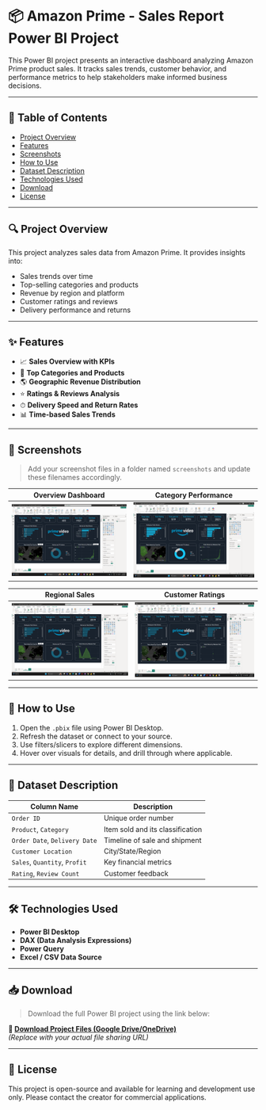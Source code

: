 
# 📦 Amazon Prime - Sales Report Power BI Project

This Power BI project presents an interactive dashboard analyzing Amazon Prime product sales. It tracks sales trends, customer behavior, and performance metrics to help stakeholders make informed business decisions.

---

## 📝 Table of Contents

- [Project Overview](#project-overview)
- [Features](#features)
- [Screenshots](#screenshots)
- [How to Use](#how-to-use)
- [Dataset Description](#dataset-description)
- [Technologies Used](#technologies-used)
- [Download](#download)
- [License](#license)

---

## 🔍 Project Overview

This project analyzes sales data from Amazon Prime. It provides insights into:
- Sales trends over time
- Top-selling categories and products
- Revenue by region and platform
- Customer ratings and reviews
- Delivery performance and returns

---

## ✨ Features

- 📈 **Sales Overview with KPIs**
- 🛒 **Top Categories and Products**
- 🌎 **Geographic Revenue Distribution**
- ⭐ **Ratings & Reviews Analysis**
- ⏱ **Delivery Speed and Return Rates**
- 📊 **Time-based Sales Trends**

---

## 📸 Screenshots

> Add your screenshot files in a folder named `screenshots` and update these filenames accordingly.

| Overview Dashboard | Category Performance |
|--------------------|----------------------|
| ![Overview](screenshots/1.png) | ![Categories](screenshots/2.png) |

| Regional Sales | Customer Ratings |
|----------------|------------------|
| ![Region](screenshots/3.png) | ![Ratings](screenshots/4.png) |

---

## 🚀 How to Use

1. Open the `.pbix` file using Power BI Desktop.
2. Refresh the dataset or connect to your source.
3. Use filters/slicers to explore different dimensions.
4. Hover over visuals for details, and drill through where applicable.

---

## 📂 Dataset Description

| Column Name | Description |
|-------------|-------------|
| `Order ID` | Unique order number |
| `Product`, `Category` | Item sold and its classification |
| `Order Date`, `Delivery Date` | Timeline of sale and shipment |
| `Customer Location` | City/State/Region |
| `Sales`, `Quantity`, `Profit` | Key financial metrics |
| `Rating`, `Review Count` | Customer feedback |

---

## 🛠️ Technologies Used

- **Power BI Desktop**
- **DAX (Data Analysis Expressions)**
- **Power Query**
- **Excel / CSV Data Source**

---

## 📥 Download

> Download the full Power BI project using the link below:

**🔗 [Download Project Files (Google Drive/OneDrive)](https://your-download-link.com)**  
*(Replace with your actual file sharing URL)*

---

## 📄 License

This project is open-source and available for learning and development use only. Please contact the creator for commercial applications.
